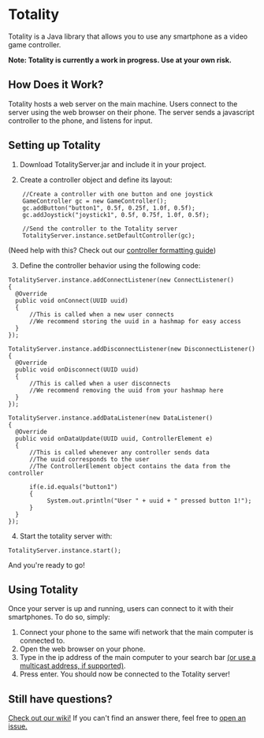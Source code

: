 # Totality
Totality is a Java library that allows you to use any smartphone as a video game controller.

**Note: Totality is currently a work in progress. Use at your own risk.**

## How Does it Work?
Totality hosts a web server on the main machine. Users connect to the server using the web browser on their phone. The server sends a javascript controller to the phone, and listens for input.

## Setting up Totality
1. Download TotalityServer.jar and include it in your project.

2. Create a controller object and define its layout:
```
    //Create a controller with one button and one joystick
    GameController gc = new GameController();
    gc.addButton("button1", 0.5f, 0.25f, 1.0f, 0.5f);
    gc.addJoystick("joystick1", 0.5f, 0.75f, 1.0f, 0.5f);
  
    //Send the controller to the Totality server
    TotalityServer.instance.setDefaultController(gc);
```
(Need help with this? Check out our [controller formatting guide](https://github.com/tommy1019/Totality/wiki/Controller-Formatting-Guide))

3. Define the controller behavior using the following code:
```
TotalityServer.instance.addConnectListener(new ConnectListener()
{
  @Override
  public void onConnect(UUID uuid)
  {
      //This is called when a new user connects
      //We recommend storing the uuid in a hashmap for easy access
  }
});

TotalityServer.instance.addDisconnectListener(new DisconnectListener()
{
  @Override
  public void onDisconnect(UUID uuid)
  {
      //This is called when a user disconnects
      //We recommend removing the uuid from your hashmap here
  }
});

TotalityServer.instance.addDataListener(new DataListener()
{
  @Override
  public void onDataUpdate(UUID uuid, ControllerElement e)
  {
      //This is called whenever any controller sends data
      //The uuid corresponds to the user
      //The ControllerElement object contains the data from the controller
      
      if(e.id.equals("button1")
      {
           System.out.println("User " + uuid + " pressed button 1!");
      }
  }
});
```

4. Start the totality server with:
```
TotalityServer.instance.start();
```

And you're ready to go!

## Using Totality
Once your server is up and running, users can connect to it with their smartphones. To do so, simply:
1. Connect your phone to the same wifi network that the main computer is connected to.
2. Open the web browser on your phone.
3. Type in the ip address of the main computer to your search bar [(or use a multicast address, if supported)](https://github.com/tommy1019/Totality/wiki/Multicast-DNS).
4. Press enter. You should now be connected to the Totality server!

## Still have questions?
[Check out our wiki!](https://github.com/tommy1019/Totality/wiki)
If you can't find an answer there, feel free to [open an issue.](https://github.com/tommy1019/Totality/issues)
